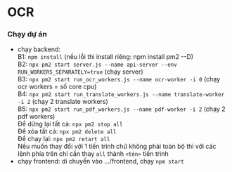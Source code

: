 # OCR
### Chạy dự án ###
- chạy backend:<br>
B1: `npm install` (nếu lỗi thì install riêng: npm install pm2 --D)<br>
B2: `npx pm2 start server.js --name api-server --env RUN_WORKERS_SEPARATELY=true` (chạy server)<br>
B3: `npx pm2 start run_ocr_workers.js --name ocr-worker -i 0` (chạy ocr workers = số core cpu)<br>
B4: `npx pm2 start run_translate_workers.js --name translate-worker -i 2` (chạy 2 translate workers)<br>
B5: `npx pm2 start run_pdf_workers.js --name pdf-worker -i 2` (chạy 2 pdf workers)<br>Để dừng lại tất cả: `npx pm2 stop all`<br> Để xóa tất cả: `npx pm2 delete all`<br>Để chạy lại: `npx pm2 retart all`<br>Nếu muốn thay đổi với 1 tiến trình chứ không phải toàn bộ thì với các lệnh phía trên chỉ cần thay `all` thành `<tên>` tiến trình<br>
- chạy frontend: di chuyển vào .../frontend, chạy `npm start`
